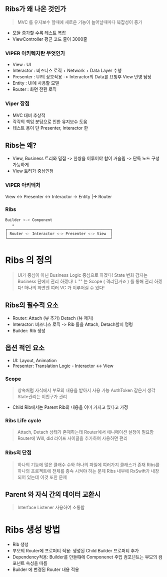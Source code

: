 ## Ribs가 왜 나온 것인가
> MVC 를 유지보수 할때에 새로운 기능이 늘어날때마다 복잡성이 증가

- 모듈 증가할 수록 테스트 복잡
- ViewController 평균 코드 줄이 3000줄

### VIPER 아키텍처란 무엇인가
- View              : UI
- Interactor        : 비즈니스 로직 + Network + Data Layer 수행
- Presenter         : UI의 상호작용 -> Interactor의 Data를 요청후 View 반영 담당
- Entity            : UI에 사용할 모델
- Router            : 화면 전환 로직

### Viper 장점
- MVC 대비 추상적
- 각각의 책임 분담으로 인한 유지보수 도움
- 테스트 용이 단 Presenter, Interactor 한

## Ribs는 왜?
- View, Business 트리와 밀접 -> 한쌍을 이루어야 함이 거슬림 -> 단독 노드 구성 가능하게
- View 트리가 중심인점


### VIPER 아키텍처
View <-> Presenter <-> Interactor -> Entity
          |-> Router

### Ribs

```swift
Builder <-> Component
   ↓
┌──────────────────────────────────────────────┐
│ Router <- Interactor <-> Presenter <-> View  │
└──────────────────────────────────────────────┘
```

# Ribs 의 정의
> UI가 중심이 아닌 Business Logic 중심으로 하겠다!
> State 변화 감지는 Business 단에서 관리 하겠다!
> L "" 는 Scope ( 격리된거죠 ) 를 통해 관리 하겠다!
> 하나의 화면엔 여러 VC 가 이루어질 수 있다!

## Ribs의 필수적 요소
 - Router: Attach (뷰 추가) Detach (뷰 제거)
 - Interactor: 비즈니스 로직 -> Rib 들을 Attach, Detach할지 명령
 - Builder: Rib 생성
 
## 옵션 적인 요소
 - UI:          Layout, Animation
 - Presenter:   Translation Logic - Interactor <-> View
 
### Scope
> 상속처럼 자식에서 부모의 내용을 받아서 사용 가능
> AuthToken 같은거 생각
> State관리는 이친구가 관리
  - Child Rib에서는 Parent Rib의 내용을 이미 가지고 있다고 가정
  
### Ribs Life cycle
> Attach, Detach 상태가 존재하는데
> Router에서 애니메이션 설정이 필요함
> Router에 Will, did 라이프 사이클을 추가하여 사용하면 편리

### Ribs의 단점
> 하나의 기능에 많은 클래수 수와 하나의 파일에 여러가지 클래스가 존재
> Ribs를 하나의 프로젝트에 전체를 종속 시켜야 하는 문제
> Ribs 내부에 RxSwift가 내장되어 있는데 이것 또한 문제


## Parent 와 자식 간의 데이터 교환시
> Interface Listener 사용하여 소통함


# Ribs 생성 방법
 - Rib 생성
 - 부모의 Router에 프로퍼티 적용: 생성된 Child Builder 프로퍼티 추가
 - Dependency적용: Builder를 만들떄에 Componenet 주입
                  컴포넌트는 부모의 컴포넌트 속성을 따름
 - Builder 에 변경된 Router 내용 적용
 
 ##
